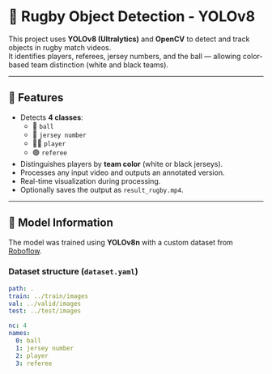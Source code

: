 # 🏉 Rugby Object Detection - YOLOv8

This project uses **YOLOv8 (Ultralytics)** and **OpenCV** to detect and track objects in rugby match videos.  
It identifies players, referees, jersey numbers, and the ball — allowing color-based team distinction (white and black teams).

---

## 🚀 Features

- Detects **4 classes**:
  - 🏐 `ball`
  - 👕 `jersey number`
  - 🧍‍♂️ `player`
  - 🟢 `referee`
- Distinguishes players by **team color** (white or black jerseys).
- Processes any input video and outputs an annotated version.
- Real-time visualization during processing.
- Optionally saves the output as `result_rugby.mp4`.

---

## 🧠 Model Information

The model was trained using **YOLOv8n** with a custom dataset from [Roboflow](https://universe.roboflow.com/ian-muyala/rugby-kgrdw/dataset/3).

### Dataset structure (`dataset.yaml`)
```yaml
path: .
train: ../train/images
val: ../valid/images
test: ../test/images

nc: 4
names:
  0: ball
  1: jersey number
  2: player
  3: referee
